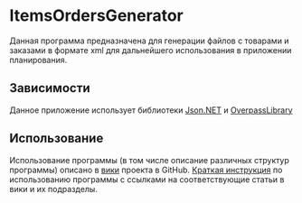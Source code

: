 ﻿# ItemsOrdersGenerator
Данная программа предназначена для генерации файлов с товарами и заказами в формате xml для дальнейшего использования в приложении планирования.
## Зависимости
Данное приложение использует библиотеки [Json.NET](https://www.newtonsoft.com/json) и [OverpassLibrary](https://github.com/ClickerOfThings/OverpassLibrary)
## Использование
Использование программы (в том числе описание различных структур программы) описано в [вики](https://github.com/ClickerOfThings/ItemsOrdersGenerator/wiki) проекта в GitHub. [Краткая инструкция](https://github.com/ClickerOfThings/ItemsOrdersGenerator/wiki/Краткая-инструкция) по использованию программы с ссылками на соответствующие статьи в вики и их подразделы.